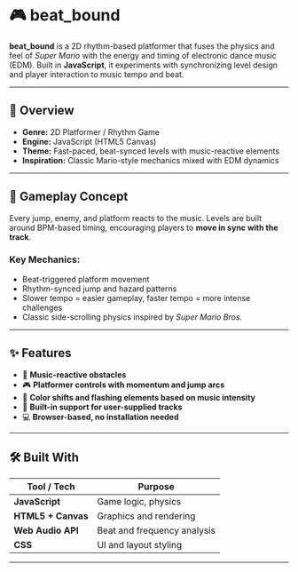 # 🎮 beat_bound

**beat_bound** is a 2D rhythm-based platformer that fuses the physics and feel of *Super Mario* with the energy and timing of electronic dance music (EDM). Built in **JavaScript**, it experiments with synchronizing level design and player interaction to music tempo and beat.

---

## 🚀 Overview

- **Genre:** 2D Platformer / Rhythm Game  
- **Engine:** JavaScript (HTML5 Canvas)  
- **Theme:** Fast-paced, beat-synced levels with music-reactive elements  
- **Inspiration:** Classic Mario-style mechanics mixed with EDM dynamics  

---

## 🎵 Gameplay Concept

Every jump, enemy, and platform reacts to the music. Levels are built around BPM-based timing, encouraging players to **move in sync with the track**.

### Key Mechanics:
- Beat-triggered platform movement
- Rhythm-synced jump and hazard patterns
- Slower tempo = easier gameplay, faster tempo = more intense challenges
- Classic side-scrolling physics inspired by *Super Mario Bros.*

---

## ✨ Features

- 🔁 **Music-reactive obstacles**
- 🎮 **Platformer controls with momentum and jump arcs**
- 🌈 **Color shifts and flashing elements based on music intensity**
- 🧠 **Built-in support for user-supplied tracks**
- 💻 **Browser-based, no installation needed**

---

## 🛠️ Built With

| Tool / Tech         | Purpose                         |
|---------------------|----------------------------------|
| **JavaScript**      | Game logic, physics              |
| **HTML5 + Canvas**  | Graphics and rendering           |
| **Web Audio API**   | Beat and frequency analysis      |
| **CSS**             | UI and layout styling            |

---
